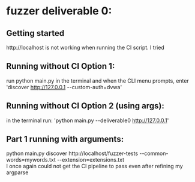# fuzzer deliverable 0:



## Getting started
http://localhost is not working when running the CI script.  I tried

## Running without CI Option 1:
run python main.py in the terminal and when the CLI menu prompts, enter 'discover http://127.0.0.1 --custom-auth=dvwa'

## Running without CI Option 2 (using args):
in the terminal run: 'python main.py --deliverable0 http://127.0.0.1'  

## Part 1 running with arguments:
python main.py discover http://localhost/fuzzer-tests --common-words=mywords.txt --extension=extensions.txt  
I once again could not get the CI pipeline to pass even after refining my argparse
